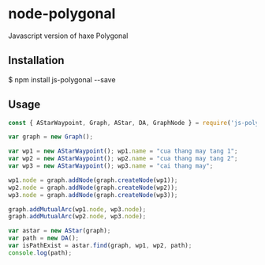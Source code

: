 # node-polygonal
Javascript version of haxe Polygonal

## Installation

$ npm install js-polygonal --save

## Usage

```Javascript
const { AStarWaypoint, Graph, AStar, DA, GraphNode } = require('js-polygonal');

var graph = new Graph();

var wp1 = new AStarWaypoint(); wp1.name = "cua thang may tang 1";
var wp2 = new AStarWaypoint(); wp2.name = "cua thang may tang 2";
var wp3 = new AStarWaypoint(); wp3.name = "cai thang may";

wp1.node = graph.addNode(graph.createNode(wp1));
wp2.node = graph.addNode(graph.createNode(wp2));
wp3.node = graph.addNode(graph.createNode(wp3));

graph.addMutualArc(wp1.node, wp3.node);
graph.addMutualArc(wp2.node, wp3.node);

var astar = new AStar(graph);
var path = new DA();
var isPathExist = astar.find(graph, wp1, wp2, path);
console.log(path);
```

